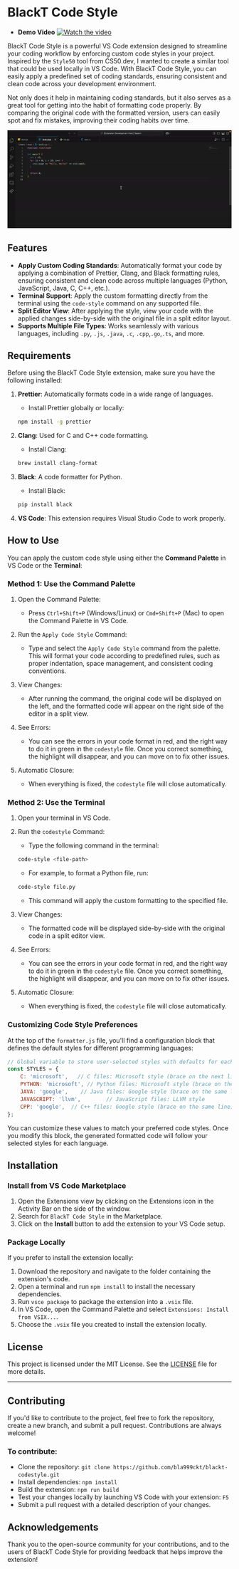 # BlackT Code Style

- **Demo Video**
[![Watch the video](https://img.youtube.com/vi/B1cwmkKPMgo/maxresdefault.jpg)](https://youtu.be/B1cwmkKPMgo)

BlackT Code Style is a powerful VS Code extension designed to streamline your coding workflow by enforcing custom code styles in your project. Inspired by the `Style50` tool from CS50.dev, I wanted to create a similar tool that could be used locally in VS Code. With BlackT Code Style, you can easily apply a predefined set of coding standards, ensuring consistent and clean code across your development environment.

Not only does it help in maintaining coding standards, but it also serves as a great tool for getting into the habit of formatting code properly. By comparing the original code with the formatted version, users can easily spot and fix mistakes, improving their coding habits over time.

![Video GIF](images/codestyle.gif)

## Features

- **Apply Custom Coding Standards**: Automatically format your code by applying a combination of Prettier, Clang, and Black formatting rules, ensuring consistent and clean code across multiple languages (Python, JavaScript, Java, C, C++, etc.).
- **Terminal Support**: Apply the custom formatting directly from the terminal using the `code-style` command on any supported file.
- **Split Editor View**: After applying the style, view your code with the applied changes side-by-side with the original file in a split editor layout.
- **Supports Multiple File Types**: Works seamlessly with various languages, including `.py`, `.js`, `.java`, `.c`, `.cpp`,`.go`,`.ts`, and more.

## Requirements

Before using the BlackT Code Style extension, make sure you have the following installed:

1. **Prettier**: Automatically formats code in a wide range of languages.
    - Install Prettier globally or locally:
    ```bash
    npm install -g prettier
    ```

2. **Clang**: Used for C and C++ code formatting.
    - Install Clang:
    ```bash
    brew install clang-format
    ```

3. **Black**: A code formatter for Python.
    - Install Black:
    ```bash
    pip install black
    ```

4. **VS Code**: This extension requires Visual Studio Code to work properly.

## How to Use

You can apply the custom code style using either the **Command Palette** in VS Code or the **Terminal**:

### Method 1: Use the Command Palette
1. Open the Command Palette:
    - Press `Ctrl+Shift+P` (Windows/Linux) or `Cmd+Shift+P` (Mac) to open the Command Palette in VS Code.

2. Run the `Apply Code Style` Command:
    - Type and select the `Apply Code Style` command from the palette. This will format your code according to predefined rules, such as proper indentation, space management, and consistent coding conventions.

3. View Changes:
    - After running the command, the original code will be displayed on the left, and the formatted code will appear on the right side of the editor in a split view.

4. See Errors:
    - You can see the errors in your code format in red, and the right way to do it in green in the `codestyle` file. Once you correct something, the highlight will disappear, and you can move on to fix other issues.

5. Automatic Closure:
    - When everything is fixed, the `codestyle` file will close automatically.

### Method 2: Use the Terminal
1. Open your terminal in VS Code.

2. Run the `codestyle` Command:
    - Type the following command in the terminal:
    ```bash
    code-style <file-path>
    ```
    - For example, to format a Python file, run:
    ```bash
    code-style file.py
    ```
    - This command will apply the custom formatting to the specified file.

3. View Changes:
    - The formatted code will be displayed side-by-side with the original code in a split editor view.

4. See Errors:
    - You can see the errors in your code format in red, and the right way to do it in green in the `codestyle` file. Once you correct something, the highlight will disappear, and you can move on to fix other issues.

5. Automatic Closure:
    - When everything is fixed, the `codestyle` file will close automatically.

### Customizing Code Style Preferences

At the top of the `formatter.js` file, you'll find a configuration block that defines the default styles for different programming languages:

```javascript
// Global variable to store user-selected styles with defaults for each language
const STYLES = {
    C: 'microsoft',   // C files: Microsoft style (brace on the next line)
    PYTHON: 'microsoft', // Python files: Microsoft style (brace on the next line)
    JAVA: 'google',    // Java files: Google style (brace on the same line)
    JAVASCRIPT: 'llvm',        // JavaScript files: LLVM style
    CPP: 'google',  // C++ files: Google style (brace on the same line)
};
```

You can customize these values to match your preferred code styles. Once you modify this block, the generated formatted code will follow your selected styles for each language.

## Installation

### Install from VS Code Marketplace
1. Open the Extensions view by clicking on the Extensions icon in the Activity Bar on the side of the window.
2. Search for `BlackT Code Style` in the Marketplace.
3. Click on the **Install** button to add the extension to your VS Code setup.

### Package Locally
If you prefer to install the extension locally:
1. Download the repository and navigate to the folder containing the extension's code.
2. Open a terminal and run `npm install` to install the necessary dependencies.
3. Run `vsce package` to package the extension into a `.vsix` file.
4. In VS Code, open the Command Palette and select `Extensions: Install from VSIX...`.
5. Choose the `.vsix` file you created to install the extension locally.

## License

This project is licensed under the MIT License. See the [LICENSE](LICENSE) file for more details.

---

## Contributing

If you'd like to contribute to the project, feel free to fork the repository, create a new branch, and submit a pull request. Contributions are always welcome!

### To contribute:
- Clone the repository: `git clone https://github.com/bla999ckt/blackt-codestyle.git`
- Install dependencies: `npm install`
- Build the extension: `npm run build`
- Test your changes locally by launching VS Code with your extension: `F5`
- Submit a pull request with a detailed description of your changes.

## Acknowledgements

Thank you to the open-source community for your contributions, and to the users of BlackT Code Style for providing feedback that helps improve the extension!
